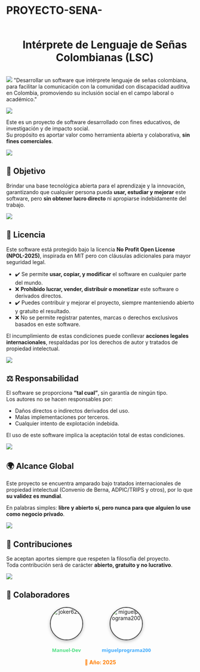 ﻿# PROYECTO-SENA-

<!--h1 without bottom border-->
<div id="user-content-toc">
  <ul align="center">
    <summary><h1 style="display: inline-block"> Intérprete de Lenguaje de Señas Colombianas (LSC) </h1></summary>
  </ul>
</div>

<a href=""><img src="https://user-images.githubusercontent.com/73097560/115834477-dbab4500-a447-11eb-908a-139a6edaec5c.gif"></a>
"Desarrollar un software que intérprete lenguaje de señas colombiana, para facilitar la comunicación con la comunidad con discapacidad auditiva en Colombia, promoviendo su inclusión social en el campo laboral o académico."

<a href=""><img src="https://user-images.githubusercontent.com/73097560/115834477-dbab4500-a447-11eb-908a-139a6edaec5c.gif"></a>


Este es un proyecto de software desarrollado con fines educativos, de investigación y de impacto social.  
Su propósito es aportar valor como herramienta abierta y colaborativa, **sin fines comerciales**.

<a href=""><img src="https://user-images.githubusercontent.com/73097560/115834477-dbab4500-a447-11eb-908a-139a6edaec5c.gif"></a>

## 🚀 Objetivo
Brindar una base tecnológica abierta para el aprendizaje y la innovación, garantizando que cualquier persona pueda **usar, estudiar y mejorar** este software, pero **sin obtener lucro directo** ni apropiarse indebidamente del trabajo.

<a href=""><img src="https://user-images.githubusercontent.com/73097560/115834477-dbab4500-a447-11eb-908a-139a6edaec5c.gif"></a>

## 📜 Licencia
Este software está protegido bajo la licencia **No Profit Open License (NPOL-2025)**, inspirada en MIT pero con cláusulas adicionales para mayor seguridad legal.  

- ✔️ Se permite **usar, copiar, y modificar** el software en cualquier parte del mundo.  
- ❌ **Prohibido lucrar, vender, distribuir o monetizar** este software o derivados directos.  
- ✔️ Puedes contribuir y mejorar el proyecto, siempre manteniendo abierto y gratuito el resultado.  
- ❌ No se permite registrar patentes, marcas o derechos exclusivos basados en este software.  

El incumplimiento de estas condiciones puede conllevar **acciones legales internacionales**, respaldadas por los derechos de autor y tratados de propiedad intelectual.

<a href=""><img src="https://user-images.githubusercontent.com/73097560/115834477-dbab4500-a447-11eb-908a-139a6edaec5c.gif"></a>

## ⚖️ Responsabilidad
El software se proporciona **“tal cual”**, sin garantía de ningún tipo.  
Los autores no se hacen responsables por:  
- Daños directos o indirectos derivados del uso.  
- Malas implementaciones por terceros.  
- Cualquier intento de explotación indebida.  

El uso de este software implica la aceptación total de estas condiciones.

<a href=""><img src="https://user-images.githubusercontent.com/73097560/115834477-dbab4500-a447-11eb-908a-139a6edaec5c.gif"></a>

## 🌍 Alcance Global
Este proyecto se encuentra amparado bajo tratados internacionales de propiedad intelectual (Convenio de Berna, ADPIC/TRIPS y otros), por lo que **su validez es mundial**.  

En palabras simples: **libre y abierto sí, pero nunca para que alguien lo use como negocio privado**.  

<a href=""><img src="https://user-images.githubusercontent.com/73097560/115834477-dbab4500-a447-11eb-908a-139a6edaec5c.gif"></a>

## 🤝 Contribuciones
Se aceptan aportes siempre que respeten la filosofía del proyecto.  
Toda contribución será de carácter **abierto, gratuito y no lucrativo**.

<a href=""><img src="https://user-images.githubusercontent.com/73097560/115834477-dbab4500-a447-11eb-908a-139a6edaec5c.gif"></a>

## 📩 Colaboradores   

<div align="center" style="display:flex; justify-content:center; align-items:center; gap:50px; margin-top:20px;">

  <!-- Manuel -->
  <a href="https://github.com/joker627" target="_blank" style="text-decoration:none; text-align:center; color:inherit;">
    <div style="width:85px; height:85px; border-radius:50%; overflow:hidden; border:2px solid #444; box-shadow:0 3px 8px rgba(0,0,0,0.25); margin:auto;">
      <img src="https://github.com/joker627.png" 
           alt="joker627" 
           style="width:100%; height:100%; object-fit:cover;"/>
    </div>
    <br>
    <span style="font-size:13px; font-weight:600; font-family:Segoe UI, sans-serif; color:#4ade80;">Manuel-Dev</span>
  </a>

  <!-- Miguel -->
  <a href="https://github.com/miguelprograma200" target="_blank" style="text-decoration:none; text-align:center; color:inherit;">
    <div style="width:85px; height:85px; border-radius:50%; overflow:hidden; border:2px solid #444; box-shadow:0 3px 8px rgba(0,0,0,0.25); margin:auto;">
      <img src="https://github.com/miguelprograma200.png" 
           alt="miguelprograma200" 
           style="width:100%; height:100%; object-fit:cover;"/>
    </div>
    <br>
    <span style="font-size:13px; font-weight:600; font-family:Segoe UI, sans-serif; color:#3da9fc;">miguelprograma200</span>
  </a>

</div>

<p align="center" style="font-size:14px; font-weight:bold; color:#ff7d03; margin-top:15px;">📅 Año: 2025</p>

